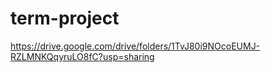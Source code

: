 # term-project
https://drive.google.com/drive/folders/1TvJ80i9NOcoEUMJ-RZLMNKQqyruLO8fC?usp=sharing
